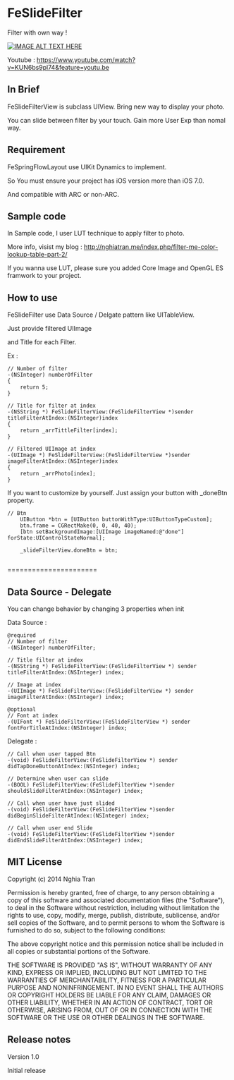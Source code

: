 FeSlideFilter
=============

Filter with own way !

[![IMAGE ALT TEXT HERE](http://nghiatran.me/wp-content/uploads/2014/06/FeSlideFilter_Preview.jpg)](https://www.youtube.com/watch?v=KUN6bs9pl74&feature=youtu.be)

Youtube : https://www.youtube.com/watch?v=KUN6bs9pl74&feature=youtu.be

## In Brief
FeSlideFilterView is subclass UIView. Bring new way to display your photo.

You can slide between filter by your touch. Gain more User Exp than nomal way.

## Requirement
FeSpringFlowLayout use UIKit Dynamics to implement.

So You must ensure your project has iOS version more than iOS 7.0.

And compatible with ARC or non-ARC.

## Sample code

In Sample code, I user LUT technique to apply filter to photo.

More info, visist my blog : http://nghiatran.me/index.php/filter-me-color-lookup-table-part-2/

If you wanna use LUT, please sure you added Core Image and OpenGL ES framwork to your project.

## How to use
FeSlideFilter use Data Source / Delgate pattern like UITableView.

Just provide filtered UIImage

and Title for each Filter.

Ex :
```objc
// Number of filter
-(NSInteger) numberOfFilter
{
    return 5;
}

// Title for filter at index
-(NSString *) FeSlideFilterView:(FeSlideFilterView *)sender titleFilterAtIndex:(NSInteger)index
{
    return _arrTittleFilter[index];
}

// Filtered UIImage at index
-(UIImage *) FeSlideFilterView:(FeSlideFilterView *)sender imageFilterAtIndex:(NSInteger)index
{
    return _arrPhoto[index];
}

```

If you want to customize by yourself. Just assign your button with _doneBtn property.

```objc
// Btn
    UIButton *btn = [UIButton buttonWithType:UIButtonTypeCustom];
    btn.frame = CGRectMake(0, 0, 40, 40);
    [btn setBackgroundImage:[UIImage imageNamed:@"done"] forState:UIControlStateNormal];
    
    _slideFilterView.doneBtn = btn;
    
```

======================
## Data Source - Delegate
You can change behavior by changing 3 properties when init

Data Source :
```objc
@required
// Number of filter
-(NSInteger) numberOfFilter;

// Title filter at index
-(NSString *) FeSlideFilterView:(FeSlideFilterView *) sender titleFilterAtIndex:(NSInteger) index;

// Image at index
-(UIImage *) FeSlideFilterView:(FeSlideFilterView *) sender imageFilterAtIndex:(NSInteger) index;

@optional
// Font at index
-(UIFont *) FeSlideFilterView:(FeSlideFilterView *) sender fontForTitleAtIndex:(NSInteger) index;
```

Delegate :
```objc 
// Call when user tapped Btn
-(void) FeSlideFilterView:(FeSlideFilterView *) sender didTapDoneButtonAtIndex:(NSInteger) index;

// Determine when user can slide
-(BOOL) FeSlideFilterView:(FeSlideFilterView *)sender shouldSlideFilterAtIndex:(NSInteger) index;

// Call when user have just slided
-(void) FeSlideFilterView:(FeSlideFilterView *)sender didBeginSlideFilterAtIndex:(NSInteger) index;

// Call when user end Slide
-(void) FeSlideFilterView:(FeSlideFilterView *)sender didEndSlideFilterAtIndex:(NSInteger) index;
```

## MIT License
Copyright (c) 2014 Nghia Tran

Permission is hereby granted, free of charge, to any person obtaining a copy of this software and associated documentation files (the "Software"), to deal in the Software without restriction, including without limitation the rights to use, copy, modify, merge, publish, distribute, sublicense, and/or sell copies of the Software, and to permit persons to whom the Software is furnished to do so, subject to the following conditions:

The above copyright notice and this permission notice shall be included in all copies or substantial portions of the Software.

THE SOFTWARE IS PROVIDED "AS IS", WITHOUT WARRANTY OF ANY KIND, EXPRESS OR IMPLIED, INCLUDING BUT NOT LIMITED TO THE WARRANTIES OF MERCHANTABILITY, FITNESS FOR A PARTICULAR PURPOSE AND NONINFRINGEMENT. IN NO EVENT SHALL THE AUTHORS OR COPYRIGHT HOLDERS BE LIABLE FOR ANY CLAIM, DAMAGES OR OTHER LIABILITY, WHETHER IN AN ACTION OF CONTRACT, TORT OR OTHERWISE, ARISING FROM, OUT OF OR IN CONNECTION WITH THE SOFTWARE OR THE USE OR OTHER DEALINGS IN THE SOFTWARE.

## Release notes
Version 1.0

Initial release
